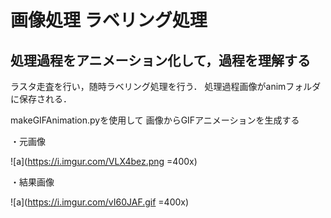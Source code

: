# 画像処理 ラベリング処理
## 処理過程をアニメーション化して，過程を理解する

ラスタ走査を行い，随時ラベリング処理を行う．
処理過程画像がanimフォルダに保存される．

makeGIFAnimation.pyを使用して
画像からGIFアニメーションを生成する

・元画像

![a](https://i.imgur.com/VLX4bez.png =400x)

・結果画像

![a](https://i.imgur.com/vI60JAF.gif =400x)
